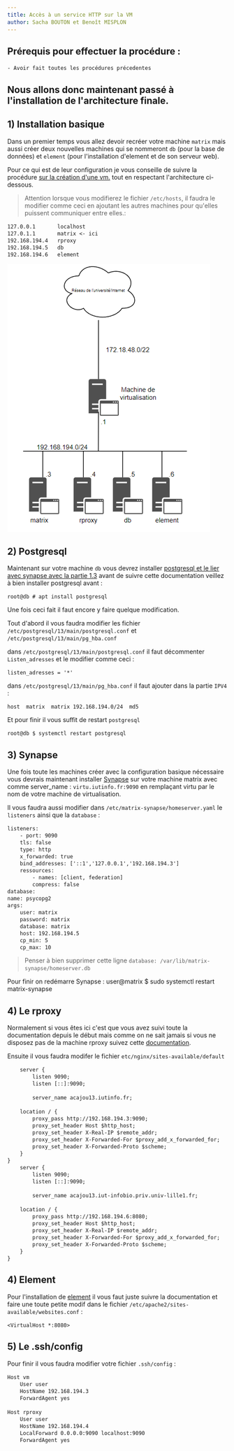 ```yaml
---
title: Accès à un service HTTP sur la VM
author: Sacha BOUTON et Benoît MISPLON
---
```


## Prérequis pour effectuer la procédure : 
    - Avoir fait toutes les procédures précedentes

## Nous allons donc maintenant passé à l'installation de l'architecture finale.

## 1) Installation basique

Dans un premier temps vous allez devoir recréer votre machine `matrix` mais aussi créer deux nouvelles machines qui se nommeront `db` (pour la base de données) et `element` (pour l'installation d'element et de son serveur web).

Pour ce qui est de leur configuration je vous conseille de suivre la procédure [sur la création d'une vm.](./creation_vm.md) tout en respectant l'architecture ci-dessous.

>Attention lorsque vous modifierez le fichier `/etc/hosts`, il faudra le modifier comme ceci en ajoutant les autres machines pour qu'elles puissent communiquer entre elles.:

```                              
127.0.0.1       localhost
127.0.1.1       matrix <- ici
192.168.194.4   rproxy
192.168.194.5   db
192.168.194.6   element
``` 


 ![Architecture finale](./img/architecture_finale.PNG)



## 2) Postgresql

Maintenant sur votre machine `db` vous devrez installer [postgresql et le lier avec synapse avec la partie 1.3](./installation_synapse.md) avant de suivre cette documentation veillez à bien installer postgresql avant :

    root@db # apt install postgresql

Une fois ceci fait il faut encore y faire quelque modification.

Tout d'abord il vous faudra modifier les fichier `/etc/postgresql/13/main/postgresql.conf` et `/etc/postgresql/13/main/pg_hba.conf`

dans `/etc/postgresql/13/main/postgresql.conf` il faut décommenter `Listen_adresses` et le modifier comme ceci :

    listen_adresses = '*'

dans `/etc/postgresql/13/main/pg_hba.conf` il faut ajouter dans la partie `IPV4` : 

    host  matrix  matrix 192.168.194.0/24  md5

Et pour finir il vous suffit de restart `postgresql`

    root@db $ systemctl restart postgresql


## 3) Synapse
 Une fois toute les machines créer avec la configuration basique nécessaire vous devrais maintenant installer [Synapse](./installation_synapse.md) sur votre machine matrix avec comme server_name : `virtu.iutinfo.fr:9090` en remplaçant virtu par le nom de votre machine de virtualisation.

 Il vous faudra aussi modifier dans `/etc/matrix-synapse/homeserver.yaml` le `listeners` ainsi que la `database` :

    listeners:
        - port: 9090
        tls: false
        type: http
        x_forwarded: true
        bind_addresses: ['::1','127.0.0.1','192.168.194.3']
        ressources:
            - names: [client, federation]
            compress: false
    database:
    name: psycopg2
    args:
        user: matrix
        password: matrix
        database: matrix
        host: 192.168.194.5
        cp_min: 5
        cp_max: 10

> Penser à bien supprimer cette ligne `database: /var/lib/matrix-synapse/homeserver.db`

Pour finir on redémarre Synapse :
    user@matrix $ sudo systemctl restart matrix-synapse


## 4) Le rproxy

Normalement si vous êtes ici c'est que vous avez suivi toute la documentation depuis le début mais comme on ne sait jamais si vous ne disposez pas de la machine rproxy suivez cette [documentation](./installation_reverse_proxy.md).

Ensuite il vous faudra modifer le fichier `etc/nginx/sites-available/default`

        server {
            listen 9090;
            listen [::]:9090;

            server_name acajou13.iutinfo.fr;

        location / {
            proxy_pass http://192.168.194.3:9090;
            proxy_set_header Host $http_host;
            proxy_set_header X-Real-IP $remote_addr;
            proxy_set_header X-Forwarded-For $proxy_add_x_forwarded_for;
            proxy_set_header X-Forwarded-Proto $scheme;
        }
    }
        server {
            listen 9090;
            listen [::]:9090;

            server_name acajou13.iut-infobio.priv.univ-lille1.fr;

        location / {
            proxy_pass http://192.168.194.6:8080;
            proxy_set_header Host $http_host;
            proxy_set_header X-Real-IP $remote_addr;
            proxy_set_header X-Forwarded-For $proxy_add_x_forwarded_for;
            proxy_set_header X-Forwarded-Proto $scheme;
        }
    }

## 4) Element

Pour l'installation de [element](./installation_element.md) il vous faut juste suivre la documentation et faire une toute petite modif dans le fichier `/etc/apache2/sites-available/websites.conf` :

    <VirtualHost *:8080>



## 5) Le .ssh/config

Pour finir il vous faudra modifier votre fichier `.ssh/config` :

    Host vm
        User user
        HostName 192.168.194.3
        ForwardAgent yes

    Host rproxy
        User user
        HostName 192.168.194.4
        LocalForward 0.0.0.0:9090 localhost:9090
        ForwardAgent yes